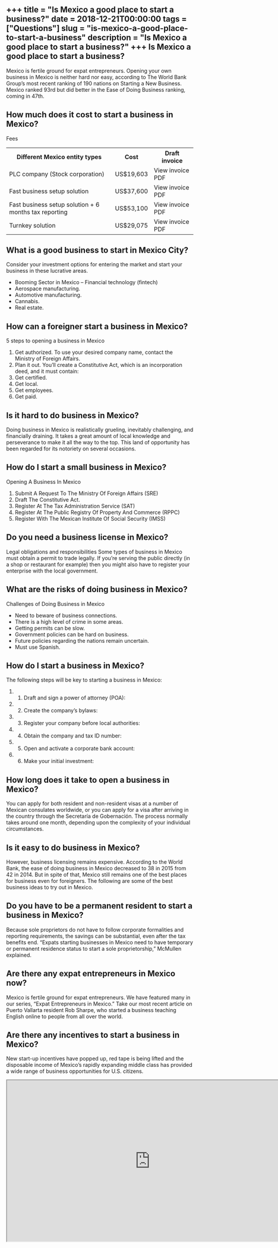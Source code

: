 +++
title = "Is Mexico a good place to start a business?"
date = 2018-12-21T00:00:00
tags = ["Questions"]
slug = "is-mexico-a-good-place-to-start-a-business"
description = "Is Mexico a good place to start a business?"
+++
Is Mexico a good place to start a business?
-------------------------------------------

Mexico is fertile ground for expat entrepreneurs. Opening your own business in Mexico is neither hard nor easy, according to The World Bank Group’s most recent ranking of 190 nations on Starting a New Business. Mexico ranked 93rd but did better in the Ease of Doing Business ranking, coming in 47th.

How much does it cost to start a business in Mexico?
----------------------------------------------------

Fees

<table><tr><th>Different Mexico entity types</th><th>Cost</th><th>Draft invoice</th></tr><tr><td>PLC company (Stock corporation)</td><td>US$19,603</td><td>View invoice PDF</td></tr><tr><td>Fast business setup solution</td><td>US$37,600</td><td>View invoice PDF</td></tr><tr><td>Fast business setup solution + 6 months tax reporting</td><td>US$53,100</td><td>View invoice PDF</td></tr><tr><td>Turnkey solution</td><td>US$29,075</td><td>View invoice PDF</td></tr></table>

What is a good business to start in Mexico City?
------------------------------------------------

Consider your investment options for entering the market and start your business in these lucrative areas.

- Booming Sector in Mexico – Financial technology (fintech)
- Aerospace manufacturing.
- Automotive manufacturing.
- Cannabis.
- Real estate.

How can a foreigner start a business in Mexico?
-----------------------------------------------

5 steps to opening a business in Mexico

1. Get authorized. To use your desired company name, contact the Ministry of Foreign Affairs.
2. Plan it out. You’ll create a Constitutive Act, which is an incorporation deed, and it must contain:
3. Get certified.
4. Get local.
5. Get employees.
6. Get paid.

Is it hard to do business in Mexico?
------------------------------------

Doing business in Mexico is realistically grueling, inevitably challenging, and financially draining. It takes a great amount of local knowledge and perseverance to make it all the way to the top. This land of opportunity has been regarded for its notoriety on several occasions.

How do I start a small business in Mexico?
------------------------------------------

Opening A Business In Mexico

1. Submit A Request To The Ministry Of Foreign Affairs (SRE)
2. Draft The Constitutive Act.
3. Register At The Tax Administration Service (SAT)
4. Register At The Public Registry Of Property And Commerce (RPPC)
5. Register With The Mexican Institute Of Social Security (IMSS)

Do you need a business license in Mexico?
-----------------------------------------

Legal obligations and responsibilities Some types of business in Mexico must obtain a permit to trade legally. If you’re serving the public directly (in a shop or restaurant for example) then you might also have to register your enterprise with the local government.

What are the risks of doing business in Mexico?
-----------------------------------------------

Challenges of Doing Business in Mexico

- Need to beware of business connections.
- There is a high level of crime in some areas.
- Getting permits can be slow.
- Government policies can be hard on business.
- Future policies regarding the nations remain uncertain.
- Must use Spanish.

How do I start a business in Mexico?
------------------------------------

The following steps will be key to starting a business in Mexico:

1. 1) Draft and sign a power of attorney (POA):
2. 2) Create the company’s bylaws:
3. 3) Register your company before local authorities:
4. 4) Obtain the company and tax ID number:
5. 5) Open and activate a corporate bank account:
6. 6) Make your initial investment:

How long does it take to open a business in Mexico?
---------------------------------------------------

You can apply for both resident and non-resident visas at a number of Mexican consulates worldwide, or you can apply for a visa after arriving in the country through the Secretaría de Gobernación. The process normally takes around one month, depending upon the complexity of your individual circumstances.

Is it easy to do business in Mexico?
------------------------------------

However, business licensing remains expensive. According to the World Bank, the ease of doing business in Mexico decreased to 38 in 2015 from 42 in 2014. But in spite of that, Mexico still remains one of the best places for business even for foreigners. The following are some of the best business ideas to try out in Mexico.

Do you have to be a permanent resident to start a business in Mexico?
---------------------------------------------------------------------

Because sole proprietors do not have to follow corporate formalities and reporting requirements, the savings can be substantial, even after the tax benefits end. “Expats starting businesses in Mexico need to have temporary or permanent residence status to start a sole proprietorship,” McMullen explained.

Are there any expat entrepreneurs in Mexico now?
------------------------------------------------

Mexico is fertile ground for expat entrepreneurs. We have featured many in our series, “Expat Entrepreneurs in Mexico.” Take our most recent article on Puerto Vallarta resident Rob Sharpe, who started a business teaching English online to people from all over the world.

Are there any incentives to start a business in Mexico?
-------------------------------------------------------

New start-up incentives have popped up, red tape is being lifted and the disposable income of Mexico’s rapidly expanding middle class has provided a wide range of business opportunities for U.S. citizens.

<iframe allow="accelerometer; autoplay; clipboard-write; encrypted-media; gyroscope; picture-in-picture" allowfullscreen="" class="__youtube_prefs__  epyt-is-override  no-lazyload" data-no-lazy="1" data-origheight="433" data-origwidth="770" data-skipgform_ajax_framebjll="" height="433" id="_ytid_21195" loading="lazy" src="https://www.youtube.com/embed/PM9mLs9KUIw?enablejsapi=1&autoplay=0&cc_load_policy=0&cc_lang_pref=&iv_load_policy=1&loop=0&modestbranding=0&rel=1&fs=1&playsinline=0&autohide=2&theme=dark&color=red&controls=1&" title="YouTube player" width="770"></iframe>